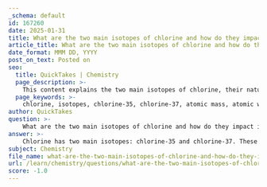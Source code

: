```yaml
---
_schema: default
id: 167260
date: 2025-01-31
title: What are the two main isotopes of chlorine and how do they impact its atomic weight?
article_title: What are the two main isotopes of chlorine and how do they impact its atomic weight?
date_format: MMM DD, YYYY
post_on_text: Posted on
seo:
  title: QuickTakes | Chemistry
  page_description: >-
    This content explains the two main isotopes of chlorine, their natural abundances, differences in atomic mass, and how they contribute to the atomic weight of chlorine.
  page_keywords: >-
    chlorine, isotopes, chlorine-35, chlorine-37, atomic mass, atomic weight, natural abundances, neutrons, AMU, weighted average
author: QuickTakes
question: >-
    What are the two main isotopes of chlorine and how do they impact its atomic weight?
answer: >-
    Chlorine has two main isotopes: chlorine-35 and chlorine-37. These isotopes significantly impact the atomic weight of chlorine due to their differing natural abundances and atomic masses.\n\n1. **Isotopes and Their Abundances**:\n   - **Chlorine-35**: This isotope has an atomic mass of 35 AMU and constitutes about 75% of naturally occurring chlorine.\n   - **Chlorine-37**: This isotope has an atomic mass of 37 AMU and accounts for approximately 25% of naturally occurring chlorine.\n\n2. **Impact on Atomic Weight**:\n   The atomic weight of an element is calculated as the weighted average of the atomic masses of its isotopes, taking into account their relative abundances. For chlorine, the calculation is as follows:\n\n   $$\n   \text{Atomic Weight} = \frac{(35 \times 75) + (37 \times 25)}{100} = \frac{2625 + 925}{100} = \frac{3550}{100} = 35.5 \text{ AMU}\n   $$\n\n   This results in an atomic weight of approximately 35.5 AMU for chlorine, reflecting the contributions of both isotopes based on their natural abundances.\n\n3. **Difference in Atomic Mass**:\n   The difference in atomic mass between chlorine-35 and chlorine-37 arises from the number of neutrons in their nuclei:\n   - Chlorine-35 has 18 neutrons.\n   - Chlorine-37 has 20 neutrons.\n\n   This additional mass from the extra neutrons in chlorine-37 accounts for its higher atomic mass compared to chlorine-35.\n\nIn summary, the two isotopes of chlorine, chlorine-35 and chlorine-37, play a crucial role in determining the atomic weight of chlorine, which is approximately 35.5 AMU, due to their respective abundances and atomic masses.
subject: Chemistry
file_name: what-are-the-two-main-isotopes-of-chlorine-and-how-do-they-impact-its-atomic-weight.md
url: /learn/chemistry/questions/what-are-the-two-main-isotopes-of-chlorine-and-how-do-they-impact-its-atomic-weight
score: -1.0
---
```


&nbsp;